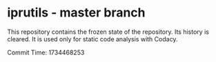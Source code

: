 # iprutils - master branch

This repository contains the frozen state of the repository.
Its history is cleared. It is used only for static code
analysis with Codacy.

Commit Time: 1734468253